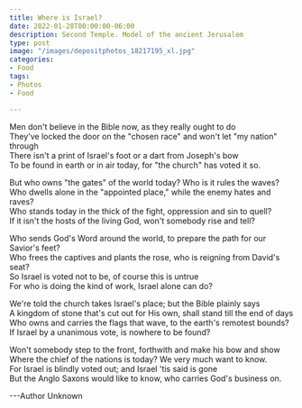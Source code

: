 ```yaml
---
title: Where is Israel?
date: 2022-01-28T00:00:00-06:00
description: Second Temple. Model of the ancient Jerusalem
type: post
image: "/images/depositphotos_18217195_xl.jpg"
categories:
- Food
tags:
- Photos
- Food

---
```

Men don't believe in the Bible now, as they really ought to do  
They've locked the door on the "chosen race" and won't let "my nation" through  
There isn't a print of Israel's foot or a dart from Joseph's bow  
To be found in earth or in air today, for "the church" has voted it so.

But who owns "the gates" of the world today? Who is it rules the waves?  
Who dwells alone in the "appointed place," while the enemy hates and raves?  
Who stands today in the thick of the fight, oppression and sin to quell?  
If it isn't the hosts of the living God, won't somebody rise and tell?

Who sends God's Word around the world, to prepare the path for our Savior's feet?  
Who frees the captives and plants the rose, who is reigning from David's seat?  
So Israel is voted not to be, of course this is untrue  
For who is doing the kind of work, Israel alone can do?

We're told the church takes Israel's place; but the Bible plainly says  
A kingdom of stone that's cut out for His own, shall stand till the end of days  
Who owns and carries the flags that wave, to the earth's remotest bounds?  
If Israel by a unanimous vote, is nowhere to be found?

Won't somebody step to the front, forthwith and make his bow and show  
Where the chief of the nations is today? We very much want to know.  
For Israel is blindly voted out; and Israel 'tis said is gone  
But the Anglo Saxons would like to know, who carries God's business on.

\---Author Unknown